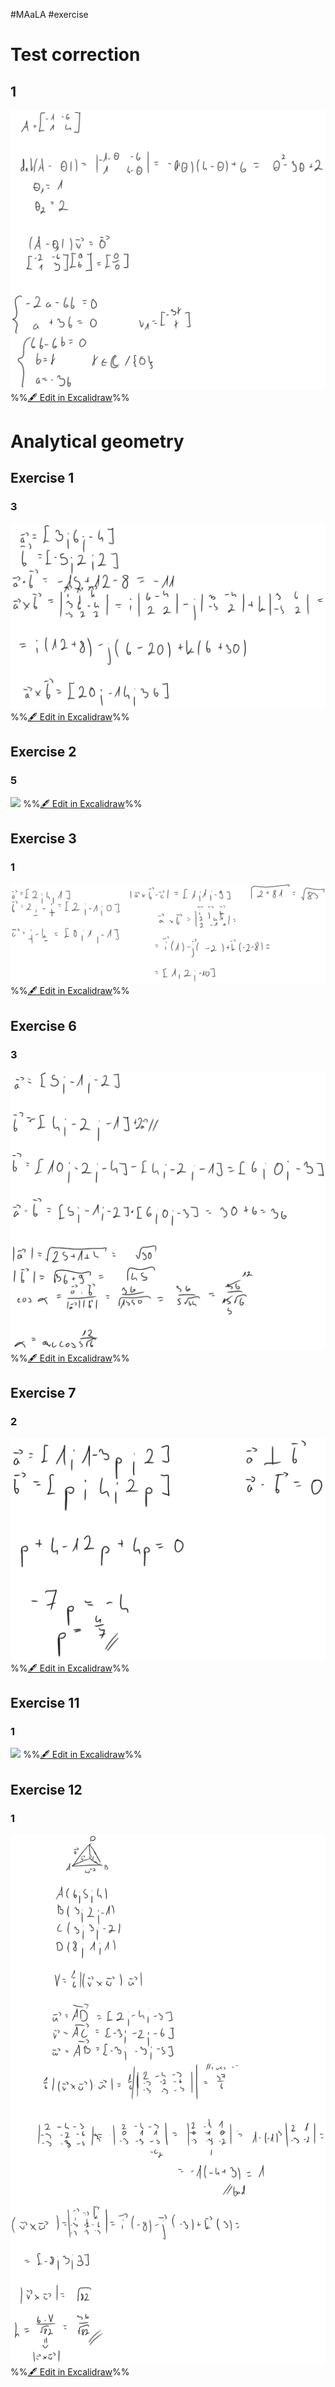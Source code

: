 #MAaLA #exercise 

# Test correction
## 1
![](attachments/Exercise%2022.05.2024%2022.05.2024%2008_28_41.excalidraw.svg)
%%[🖋 Edit in Excalidraw](attachments/Exercise%2022.05.2024%2022.05.2024%2008_28_41.excalidraw.md)%%

# Analytical geometry
## Exercise 1
### 3
![](attachments/Exercise%2022.05.2024%2022.05.2024%2008_33_58.excalidraw.svg)
%%[🖋 Edit in Excalidraw](attachments/Exercise%2022.05.2024%2022.05.2024%2008_33_58.excalidraw.md)%%

## Exercise 2
### 5
![](attachments/Exercise%2022.05.2024%2022.05.2024%2008_39_14.excalidraw.svg)
%%[🖋 Edit in Excalidraw](attachments/Exercise%2022.05.2024%2022.05.2024%2008_39_14.excalidraw.md)%%

## Exercise 3
### 1
![](attachments/Exercise%2022.05.2024%2022.05.2024%2008_44_20.excalidraw.svg)
%%[🖋 Edit in Excalidraw](attachments/Exercise%2022.05.2024%2022.05.2024%2008_44_20.excalidraw.md)%%

## Exercise 6
### 3
![](attachments/Exercise%2022.05.2024%2022.05.2024%2008_49_48.excalidraw.svg)
%%[🖋 Edit in Excalidraw](attachments/Exercise%2022.05.2024%2022.05.2024%2008_49_48.excalidraw.md)%%

## Exercise 7
### 2
![](attachments/Exercise%2022.05.2024%2022.05.2024%2008_55_37.excalidraw.svg)
%%[🖋 Edit in Excalidraw](attachments/Exercise%2022.05.2024%2022.05.2024%2008_55_37.excalidraw.md)%%

## Exercise 11
### 1
![](attachments/Exercise%2022.05.2024%2022.05.2024%2008_58_34.excalidraw.svg)
%%[🖋 Edit in Excalidraw](attachments/Exercise%2022.05.2024%2022.05.2024%2008_58_34.excalidraw.md)%%

## Exercise 12
### 1
![](attachments/Exercise%2022.05.2024%2022.05.2024%2009_05_34.excalidraw.svg)
%%[🖋 Edit in Excalidraw](attachments/Exercise%2022.05.2024%2022.05.2024%2009_05_34.excalidraw.md)%%